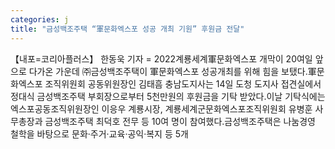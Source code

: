 ```yaml
---
categories: j
title: "금성백조주택 “軍문화엑스포 성공 개최 기원” 후원금 전달"
---
```

【내포=코리아플러스】 한동욱 기자 = 2022계룡세계軍문화엑스포 개막이 20여일 앞으로 다가온 가운데 ㈜금성백조주택이 軍문화엑스포 성공개최를 위해 힘을 보탰다.軍문화엑스포 조직위원회 공동위원장인 김태흠 충남도지사는 14일 도청 도지사 접견실에서 정대식 금성백조주택 부회장으로부터 5천만원의 후원금을 기탁 받았다.이날 기탁식에는 엑스포공동조직위원장인 이응우 계룡시장, 계룡세계군문화엑스포조직위원회 유병훈 사무총장과 금성백조주택 최덕호 전무 등 10여 명이 참여했다.금성백조주택은 나눔경영 철학을 바탕으로 문화·주거·교육·공익·복지 등 5개